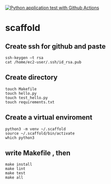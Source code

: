 [![Python application test with Github Actions](https://github.com/josebarrientosq/scaffold/actions/workflows/main.yml/badge.svg)](https://github.com/josebarrientosq/scaffold/actions/workflows/main.yml)

# scaffold

## Create ssh for github and paste
```
ssh-keygen –t rsa
cat /home/ec2-user/.ssh/id_rsa.pub
```

## Create directory
```
touch Makefile
touch hello.py
touch test_hello.py
touch requirements.txt
```


## Create a virtual enviroment
```
python3 -m venv ~/.scaffold
source ~/.scaffold/bin/activate
which python3
```

## write Makefile , then 
```
make install
make lint
make test
make all
```

